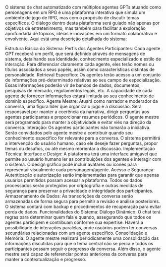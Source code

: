 O sistema de chat automatizado com múltiplos agentes GPTs atuando como personagens em um RPG é uma plataforma interativa que simula um ambiente de jogo de RPG, mas com o propósito de discutir temas específicos. O diálogo dentro desta plataforma será guiado não apenas por objetivos de entretenimento, mas também para facilitar a exploração aprofundada de tópicos, ideias e inovações em um formato colaborativo e envolvente. Aqui está uma descrição detalhada do sistema:

Estrutura Básica do Sistema:
Perfis dos Agentes Participantes:
Cada agente GPT receberá um perfil, que será definido através de mensagens de sistema, detalhando sua identidade, conhecimento especializado e estilo de interação.
Para diferenciar claramente cada agente, eles terão nomes ou títulos associados a seus papéis, assim como características distintas de personalidade.
Retrieval Específico:
Os agentes terão acesso a um conjunto de informações pré-determinado relativas ao seu campo de especialização.
Essas informações poderão vir de bancos de dados, documentos, pesquisas de mercado, regulamentos legais, etc.
A capacidade de cada agente de fornecer informações estará limitada ao seu conhecimento de domínio específico.
Agente Mestre:
Atuará como narrador e moderador da conversa, uma figura líder que organiza o jogo e a discussão.
Será responsável por manter a coerência da narrativa, dirigir perguntas aos agentes participantes e proporcionar resumos periódicos.
O agente mestre será programado para manter a objetividade e evitar viés na direção da conversa.
Interação:
Os agentes participantes não tomarão a iniciativa. Serão convidados pelo agente mestre a contribuir quando seu conhecimento específico for relevante para a conversa.
O sistema permitirá a intervenção do usuário humano, caso ele deseje fazer perguntas, propor temas ou desafios, ou até mesmo reorientar a discussão.
Implementação Técnica:
Interface e Design:
A plataforma terá uma interface amigável que permite ao usuário humano ler as contribuições dos agentes e interagir com o sistema.
O design gráfico pode incluir avatares ou ícones para representar visualmente cada personagem/agente.
Acesso e Segurança:
Autenticação e autorização serão implementadas para garantir que apenas usuários permitidos possam acessar a plataforma.
Todos os dados processados serão protegidos por criptografia e outras medidas de segurança para preservar a privacidade e integridade dos participantes.
Armazenamento de Dados:
As transcrições da conversa serão armazenadas de forma segura para permitir a revisão e análise posteriores.
O sistema contará com backup e procedimentos de recuperação para evitar perda de dados.
Funcionalidades do Sistema:
Diálogo Dinâmico:
O chat terá regras para determinar quem fala e quando, assegurando que todos os agentes participem e contribuam conforme sua expertise.
Haverá a possibilidade de interações paralelas, onde usuários podem ter conversas secundárias relacionadas com um agente específico.
Consolidação e Memória:
O agente mestre realizará periodicamente uma consolidação das informações discutidas para que o tema central não se perca e todos os participantes possam seguir o progresso da conversa.
Além disso, o agente mestre será capaz de referenciar pontos anteriores da conversa para manter a contextualização e progresso.
